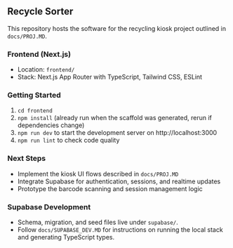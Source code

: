 ## Recycle Sorter

This repository hosts the software for the recycling kiosk project outlined in `docs/PROJ.MD`.

### Frontend (Next.js)
- Location: `frontend/`
- Stack: Next.js App Router with TypeScript, Tailwind CSS, ESLint

### Getting Started
1. `cd frontend`
2. `npm install` (already run when the scaffold was generated, rerun if dependencies change)
3. `npm run dev` to start the development server on http://localhost:3000
4. `npm run lint` to check code quality

### Next Steps
- Implement the kiosk UI flows described in `docs/PROJ.MD`
- Integrate Supabase for authentication, sessions, and realtime updates
- Prototype the barcode scanning and session management logic


### Supabase Development
- Schema, migration, and seed files live under `supabase/`.
- Follow `docs/SUPABASE_DEV.MD` for instructions on running the local stack and generating TypeScript types.
